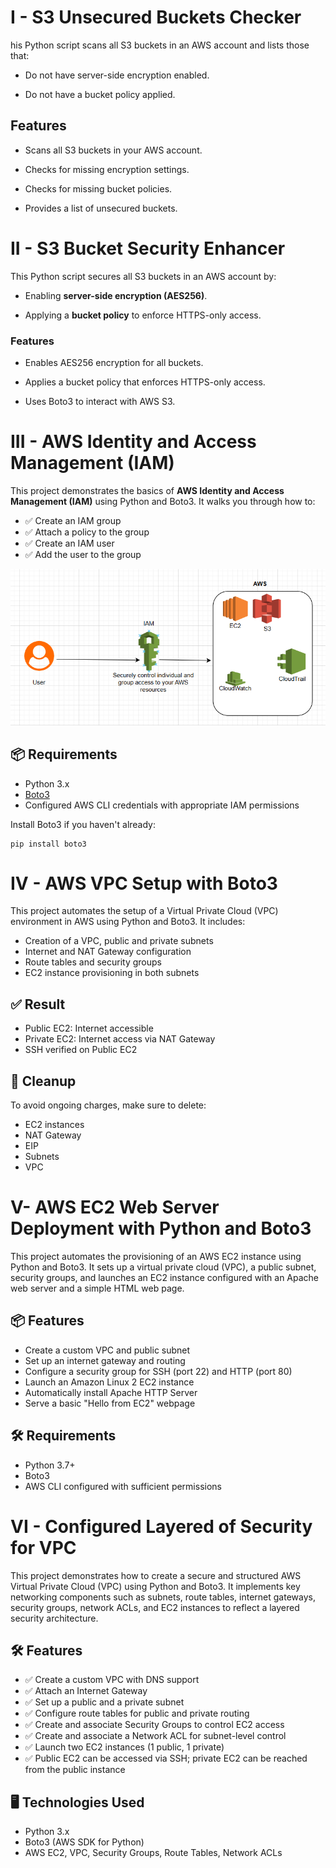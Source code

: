 # I - S3 Unsecured Buckets Checker
his Python script scans all S3 buckets in an AWS account and lists those that:

 - Do not have server-side encryption enabled.

 - Do not have a bucket policy applied.

## Features 
 - Scans all S3 buckets in your AWS account.

 - Checks for missing encryption settings.

 - Checks for missing bucket policies.

 - Provides a list of unsecured buckets.

 # II - S3 Bucket Security Enhancer
 This Python script secures all S3 buckets in an AWS account by:

 - Enabling **server-side encryption (AES256)**.

 - Applying a **bucket policy** to enforce HTTPS-only access.

 ### Features
   - Enables AES256 encryption for all buckets.

  - Applies a bucket policy that enforces HTTPS-only access.

 - Uses Boto3 to interact with AWS S3.


 # III - AWS Identity and Access Management (IAM)
 

This project demonstrates the basics of **AWS Identity and Access Management (IAM)** using Python and Boto3. It walks you through how to:

- ✅ Create an IAM group
- ✅ Attach a policy to the group
- ✅ Create an IAM user
- ✅ Add the user to the group

![alt text](projects/iam/image.png)

## 📦 Requirements

- Python 3.x
- [Boto3](https://boto3.amazonaws.com/v1/documentation/api/latest/index.html)
- Configured AWS CLI credentials with appropriate IAM permissions

Install Boto3 if you haven't already:

```
pip install boto3
```
# IV - AWS VPC Setup with Boto3
This project automates the setup of a Virtual Private Cloud (VPC) environment in AWS using Python and Boto3. It includes:
- Creation of a VPC, public and private subnets
- Internet and NAT Gateway configuration
- Route tables and security groups
- EC2 instance provisioning in both subnets
## ✅ Result
- Public EC2: Internet accessible
- Private EC2: Internet access via NAT Gateway
- SSH verified on Public EC2
## 🧹 Cleanup
To avoid ongoing charges, make sure to delete:
- EC2 instances
- NAT Gateway
- EIP
- Subnets
- VPC

# V- AWS EC2 Web Server Deployment with Python and Boto3

This project automates the provisioning of an AWS EC2 instance using Python and Boto3. It sets up a virtual private cloud (VPC), a public subnet, security groups, and launches an EC2 instance configured with an Apache web server and a simple HTML web page.

## 📦 Features

- Create a custom VPC and public subnet
- Set up an internet gateway and routing
- Configure a security group for SSH (port 22) and HTTP (port 80)
- Launch an Amazon Linux 2 EC2 instance
- Automatically install Apache HTTP Server
- Serve a basic "Hello from EC2" webpage

## 🛠 Requirements

- Python 3.7+
- Boto3
- AWS CLI configured with sufficient permissions

# VI - Configured Layered of Security for VPC

This project demonstrates how to create a secure and structured AWS Virtual Private Cloud (VPC) using Python and Boto3. It implements key networking components such as subnets, route tables, internet gateways, security groups, network ACLs, and EC2 instances to reflect a layered security architecture.

## 🛠️ Features

- ✅ Create a custom VPC with DNS support
- ✅ Attach an Internet Gateway
- ✅ Set up a public and a private subnet
- ✅ Configure route tables for public and private routing
- ✅ Create and associate Security Groups to control EC2 access
- ✅ Create and associate a Network ACL for subnet-level control
- ✅ Launch two EC2 instances (1 public, 1 private)
- ✅ Public EC2 can be accessed via SSH; private EC2 can be reached from the public instance

## 🖥️ Technologies Used

- Python 3.x
- Boto3 (AWS SDK for Python)
- AWS EC2, VPC, Security Groups, Route Tables, Network ACLs





